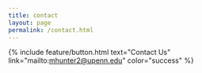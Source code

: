 ```yaml
---
title: contact
layout: page
permalink: /contact.html
---
```


{% include feature/button.html text="Contact Us" link="mailto:mhunter2@upenn.edu" color="success" %}
